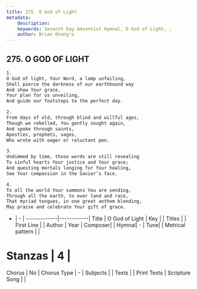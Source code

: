 ```yaml
---
title: 275. O God of Light
metadata:
    description: 
    keywords: Seventh Day Adventist Hymnal, O God of Light, , 
    author: Brian Onang'o
---
```



## 275. O GOD OF LIGHT

```txt
1.
O God of light, Your Word, a lamp unfailing,
Shall pierce the darkness of our earthbound way
And show Your grace,
Your plan for us unveiling,
And guide our footsteps to the perfect day.

2.
From days of old, through blind and willful ages,
Though we rebelled, You gently sought again,
And spoke through saints,
Apostles, prophets, sages,
Who wrote with eager or reluctant pen.

3.
Undimmed by time, those words are still revealing
To sinful hearts Your justice and Your grace;
And questing mortals longing for Your healing,
See Your compassion in the Savior’s face.

4.
To all the world Your summons You are sending,
Through all the earth, to ever land and race,
That myriad tongues, in one great anthem blending,
May praise and celebrate Your gift of grace.
```

- |   -  |
-------------|------------|
Title | O God of Light |
Key |  |
Titles |  |
First Line |  |
Author | 
Year | 
Composer|  |
Hymnal|  - |
Tune|  |
Metrical pattern | |
# Stanzas | 4 |
Chorus | No |
Chorus Type | - |
Subjects |  |
Texts |  |
Print Texts | 
Scripture Song |  |
  
